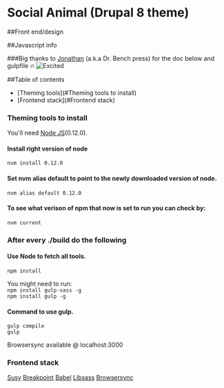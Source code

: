 # Social Animal (Drupal 8 theme)

##Front end/design



##Javascript info


###Big thanks to [Jonathan](https://github.com/jonathangus) (a.k.a Dr. Bench press) for the doc below and gulpfile :fire:
![Excited](http://www.reactiongifs.com/r/zfb.gif)

##Table of contents

* [Theming tools](#Theming tools to install)
* [Frontend stack](#Frontend stack)


### Theming tools to install
You'll need [Node JS](http://nodejs.org/)(0.12.0).

#### Install right version of node
``nvm install 0.12.0``

#### Set nvm alias default to point to the newly downloaded version of node.
``nvm alias default 0.12.0``

#### To see what verison of npm that now is set to run you can check by:
``nvm current``

### After every ./build do the following 
#### Use Node to fetch all tools.
``npm install``

You might need to run:  
``npm install gulp-sass -g``  
``npm install gulp -g``

#### Command to use gulp.
``gulp compile``  
``gulp``

Browsersync available @ localhost:3000

<a name="Frontend stack"></a>
### Frontend stack
[Susy](https://github.com/ericam/susy)
[Breakpoint](https://github.com/at-import/breakpoint)
[Babel](https://babeljs.io/)
[Libsass](https://github.com/sass/libsass)
[Browsersync](http://www.browsersync.io/)

